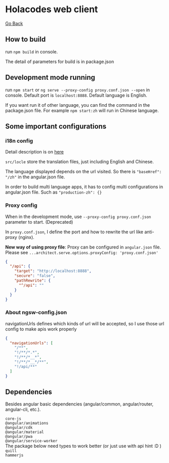# Holacodes web client

[Go Back](https://github.com/MirageJian/holacodes)
## How to build
run `npm build` in console.

The detail of parameters for build is in package.json

## Development mode running
run `npm start` or `ng serve --proxy-config proxy.conf.json --open` in console.
Default port is `localhost:8888`. Default language is English.

If you want run it of other language, you can find the command in the package.json file.
For example `npm start:zh` will run in Chinese language.

## Some important configurations
### i18n config
Detail description is on [here](https://angular.io/guide/i18n)

`src/locle` store the translation files, just including English and Chinese.

The language displayed depends on the url visited.
So there is `"baseHref": "/zh"` in the angular.json file.

In order to build multi language apps, it has to config multi configurations in angular.json file.
Such as `"production-zh": {}`

### Proxy config
When in the development mode, use `--proxy-config proxy.conf.json` parameter to start. (Deprecated)

In `proxy.conf.json`, I define the port and how to rewrite the url like anti-proxy \(nginx\).

**New way of using proxy file**: Proxy can be configured in `angular.json` file. Please see `...architect.serve.options.proxyConfig: 'proxy.conf.json'`

```json
{
  "/api": {
    "target": "http://localhost:8888",
    "secure": "false",
    "pathRewrite": {
      "^/api": ""
    }
  }
}
```

### About ngsw-config.json
navigationUrls defines which kinds of url will be accepted, so I use those url config to make apis work properly
```json
{
  "navigationUrls": [  
    "/**",  
    "!/**/*.*",  
    "!/**/*__*",  
    "!/**/*__*/**",  
    "!/api/**"
  ]
}
```

## Dependencies
Besides angular basic dependencies (angular/common, angular/router, angular-cli, etc.).

`core-js`  
`@angular/animations`  
`@angular/cdk`  
`@angular/material`  
`@angular/pwa`  
`@angular/service-worker`  
 The package below need types to work better (or just use with api hint :D )   
`quill`   
`hammerjs`  
